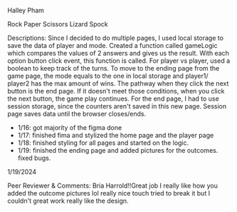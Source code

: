 Halley Pham

Rock Paper Scissors Lizard Spock

Descriptions:
    Since I decided to do multiple pages, I used local storage to save the data of player and mode. Created a function called gameLogic which 
    compares the values of 2 answers and gives us the result. With each option button click event, this function is called. For player vs player,
    used a boolean to keep track of the turns. To move to the ending page from the game page, the mode equals to the one in local storage and 
    player1/ player2 has the max amount of wins. The pathway when they click the next button is the end page. If it doesn't meet those conditions,
    when you click the next button, the game play continues. For the end page, I had to use session storage, since the counters 
    aren't saved in this new page. Session page saves data until the browser closes/ends. 

- 1/16: got majority of the figma done
- 1/17: finished fima and stylized the home page and the player page
- 1/18: finished styling for all pages and started on the logic. 
- 1/19: finished the ending page and added pictures for the outcomes. fixed bugs.

1/19/2024

Peer Reviewer & Comments: Bria Harrold!!Great job I really like how you added the outcome pictures lol really nice touch tried to break it but I couldn't great work really like the design.